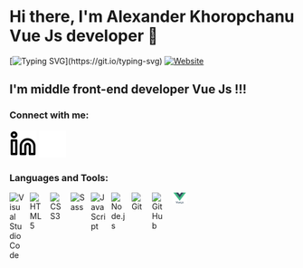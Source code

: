 # Hi there, I'm Alexander Khoropchanu Vue Js developer  👋

[![Typing SVG](https://readme-typing-svg.herokuapp.com?size=24&width=600&lines=Welcome+👋+to+my+gitHub+profile!)](https://git.io/typing-svg)
[![Website](https://img.shields.io/website?label=linkedin&style=for-the-badge&url=https%3A%2F%2Fcodestackr.com)](https://www.linkedin.com/in/alexander-horopchanu-2bb394210/)


## I'm middle front-end developer Vue Js !!!

[//]: # (- 🔭 Check out my VS Code course: [Become A VS Code SuperHero!][course]!)

[//]: # (- 🌱 I’m currently learning everything 🤣)

[//]: # (- 👯 I’m looking to collaborate with other content creators)

[//]: # (- 🥅 2022 Goals: Learn more about web3)

[//]: # (- ⚡ Fun fact: I love to draw and play guitar / drums)

[//]: # (- 😻 Check out the NFT collection I created: )

### Connect with me:

[![website](./img/linkedin-light.svg)](https://www.linkedin.com/in/alexander-horopchanu-2bb394210#gh-light-mode-only)
[![website](./img/linkedin-dark.svg)](https://www.linkedin.com/in/alexander-horopchanu-2bb394210#gh-dark-mode-only)

### Languages and Tools:

<img align="left" alt="Visual Studio Code" width="26px" src="https://cdn.jsdelivr.net/gh/devicons/devicon/icons/vscode/vscode-original.svg" style="padding-right:10px;" />
<img align="left" alt="HTML5" width="26px" src="https://cdn.jsdelivr.net/gh/devicons/devicon/icons/html5/html5-original.svg" style="padding-right:10px;" />
<img align="left" alt="CSS3" width="26px" src="https://cdn.jsdelivr.net/gh/devicons/devicon/icons/css3/css3-original.svg" style="padding-right:10px;" />
<img align="left" alt="Sass" width="26px" src="https://cdn.jsdelivr.net/gh/devicons/devicon/icons/sass/sass-original.svg" style="padding-right:10px;" />
<img align="left" alt="JavaScript" width="26px" src="https://cdn.jsdelivr.net/gh/devicons/devicon/icons/javascript/javascript-original.svg" style="padding-right:10px;" />
<img align="left" alt="Node.js" width="26px" src="https://cdn.jsdelivr.net/gh/devicons/devicon/icons/nodejs/nodejs-original.svg" style="padding-right:10px;" />
<img align="left" alt="Git" width="26px" src="https://cdn.jsdelivr.net/gh/devicons/devicon/icons/git/git-original.svg" style="padding-right:10px;" />
<img align="left" alt="GitHub" width="26px" src="https://user-images.githubusercontent.com/3369400/139447912-e0f43f33-6d9f-45f8-be46-2df5bbc91289.png" style="padding-right:10px;" />
<a href="https://vuejs.org/" target="_blank"> <img src="https://raw.githubusercontent.com/devicons/devicon/master/icons/vuejs/vuejs-original-wordmark.svg" alt="vuejs" width="26" height="20"/> </a>


